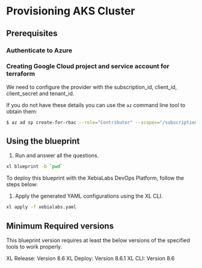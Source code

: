 # Provisioning AKS Cluster

## Prerequisites

### Authenticate to Azure

### Creating Google Cloud project and service account for terraform

We need to configure the provider with the subscription_id, client_id, client_secret and tenant_id. 

If you do not have these details you can use the `az` command line tool to obtain them:

```sh
$ az ad sp create-for-rbac --role="Contributor" --scopes="/subscriptions/your_subscription_id"
```

## Using the blueprint

1. Run and answer all the questions.

```sh 
xl blueprint -b `pwd`
```

To deploy this blueprint with the XebiaLabs DevOps Platform, follow the steps below:

1. Apply the generated YAML configurations using the XL CLI.

```sh
xl apply -f xebialabs.yaml
```



## Minimum Required versions

This blueprint version requires at least the below versions of the specified tools to work properly.

XL Release: Version 8.6
XL Deploy: Version 8.6.1
XL CLI: Version 8.6